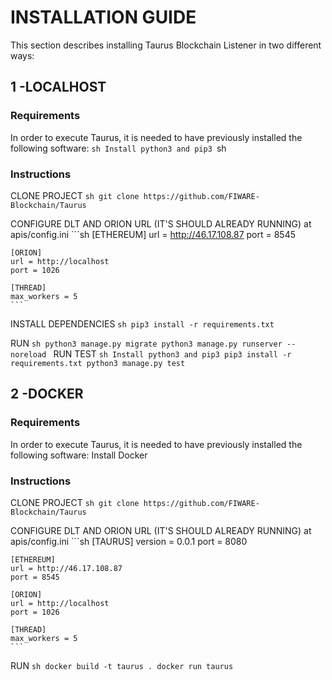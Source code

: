 # INSTALLATION GUIDE
This section describes installing Taurus Blockchain Listener in two different ways:
 
## 1 -LOCALHOST

### Requirements
In order to execute Taurus, it is needed to have previously installed the following software:
	```sh
	Install python3 and pip3
	```sh
	 
### Instructions
CLONE PROJECT
	```sh
	git clone https://github.com/FIWARE-Blockchain/Taurus
	```
	  
CONFIGURE DLT AND ORION URL (IT'S SHOULD ALREADY RUNNING)
at apis/config.ini
	```sh 
	[ETHEREUM]
	url = http://46.17.108.87
	port = 8545
	 
	[ORION]
	url = http://localhost
	port = 1026
	 
	[THREAD]
	max_workers = 5
	```	 
INSTALL DEPENDENCIES
	```sh
	pip3 install -r requirements.txt
	```
	 
RUN
	```sh
	python3 manage.py migrate
	python3 manage.py runserver --noreload
 	```
RUN TEST
	```sh
	Install python3 and pip3
	pip3 install -r requirements.txt
	python3 manage.py test
	```
 	
## 2 -DOCKER

### Requirements
In order to execute Taurus, it is needed to have previously installed the following software:
Install Docker
  
### Instructions
CLONE PROJECT
	```sh
	git clone https://github.com/FIWARE-Blockchain/Taurus
	```
 
CONFIGURE DLT AND ORION URL (IT'S SHOULD ALREADY RUNNING)
at apis/config.ini
	```sh
	[TAURUS]
	version = 0.0.1
	port = 8080
	 
	[ETHEREUM]
	url = http://46.17.108.87
	port = 8545
	 
	[ORION]
	url = http://localhost
	port = 1026
	 
	[THREAD]
	max_workers = 5
	```

RUN
	```sh
	docker build -t taurus .
	docker run taurus
	```
